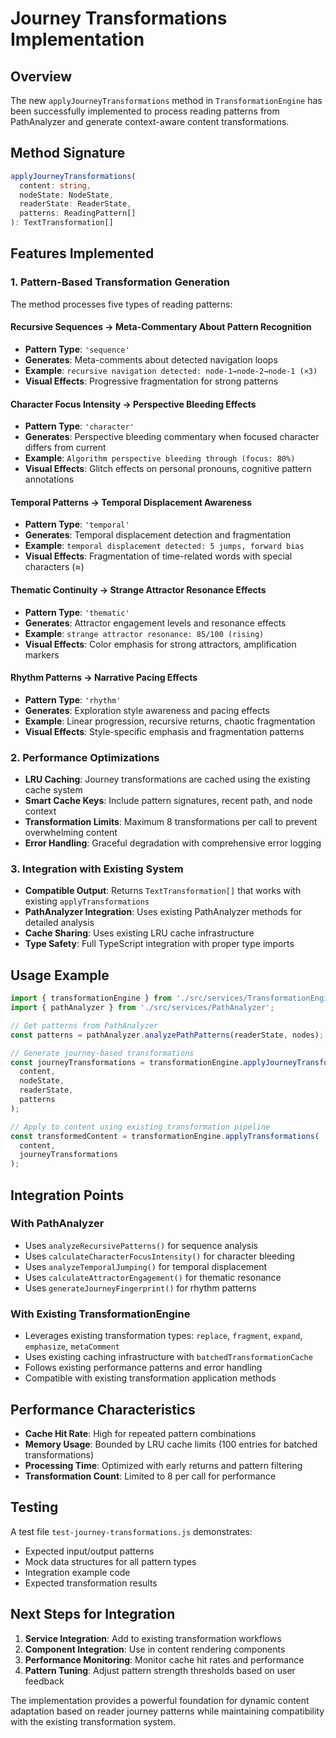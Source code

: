 # Journey Transformations Implementation

## Overview

The new `applyJourneyTransformations` method in `TransformationEngine` has been successfully implemented to process reading patterns from PathAnalyzer and generate context-aware content transformations.

## Method Signature

```typescript
applyJourneyTransformations(
  content: string,
  nodeState: NodeState,
  readerState: ReaderState,
  patterns: ReadingPattern[]
): TextTransformation[]
```

## Features Implemented

### 1. Pattern-Based Transformation Generation

The method processes five types of reading patterns:

#### Recursive Sequences → Meta-Commentary About Pattern Recognition
- **Pattern Type**: `'sequence'`
- **Generates**: Meta-comments about detected navigation loops
- **Example**: `recursive navigation detected: node-1→node-2→node-1 (×3)`
- **Visual Effects**: Progressive fragmentation for strong patterns

#### Character Focus Intensity → Perspective Bleeding Effects  
- **Pattern Type**: `'character'`
- **Generates**: Perspective bleeding commentary when focused character differs from current
- **Example**: `Algorithm perspective bleeding through (focus: 80%)`
- **Visual Effects**: Glitch effects on personal pronouns, cognitive pattern annotations

#### Temporal Patterns → Temporal Displacement Awareness
- **Pattern Type**: `'temporal'`
- **Generates**: Temporal displacement detection and fragmentation
- **Example**: `temporal displacement detected: 5 jumps, forward bias`
- **Visual Effects**: Fragmentation of time-related words with special characters (≈)

#### Thematic Continuity → Strange Attractor Resonance Effects
- **Pattern Type**: `'thematic'`
- **Generates**: Attractor engagement levels and resonance effects
- **Example**: `strange attractor resonance: 85/100 (rising)`
- **Visual Effects**: Color emphasis for strong attractors, amplification markers

#### Rhythm Patterns → Narrative Pacing Effects
- **Pattern Type**: `'rhythm'`
- **Generates**: Exploration style awareness and pacing effects
- **Example**: Linear progression, recursive returns, chaotic fragmentation
- **Visual Effects**: Style-specific emphasis and fragmentation patterns

### 2. Performance Optimizations

- **LRU Caching**: Journey transformations are cached using the existing cache system
- **Smart Cache Keys**: Include pattern signatures, recent path, and node context
- **Transformation Limits**: Maximum 8 transformations per call to prevent overwhelming content
- **Error Handling**: Graceful degradation with comprehensive error logging

### 3. Integration with Existing System

- **Compatible Output**: Returns `TextTransformation[]` that works with existing `applyTransformations`
- **PathAnalyzer Integration**: Uses existing PathAnalyzer methods for detailed analysis
- **Cache Sharing**: Uses existing LRU cache infrastructure
- **Type Safety**: Full TypeScript integration with proper type imports

## Usage Example

```typescript
import { transformationEngine } from './src/services/TransformationEngine';
import { pathAnalyzer } from './src/services/PathAnalyzer';

// Get patterns from PathAnalyzer
const patterns = pathAnalyzer.analyzePathPatterns(readerState, nodes);

// Generate journey-based transformations
const journeyTransformations = transformationEngine.applyJourneyTransformations(
  content,
  nodeState,
  readerState,
  patterns
);

// Apply to content using existing transformation pipeline
const transformedContent = transformationEngine.applyTransformations(
  content, 
  journeyTransformations
);
```

## Integration Points

### With PathAnalyzer
- Uses `analyzeRecursivePatterns()` for sequence analysis
- Uses `calculateCharacterFocusIntensity()` for character bleeding
- Uses `analyzeTemporalJumping()` for temporal displacement
- Uses `calculateAttractorEngagement()` for thematic resonance
- Uses `generateJourneyFingerprint()` for rhythm patterns

### With Existing TransformationEngine
- Leverages existing transformation types: `replace`, `fragment`, `expand`, `emphasize`, `metaComment`
- Uses existing caching infrastructure with `batchedTransformationCache`
- Follows existing performance patterns and error handling
- Compatible with existing transformation application methods

## Performance Characteristics

- **Cache Hit Rate**: High for repeated pattern combinations
- **Memory Usage**: Bounded by LRU cache limits (100 entries for batched transformations)  
- **Processing Time**: Optimized with early returns and pattern filtering
- **Transformation Count**: Limited to 8 per call for performance

## Testing

A test file `test-journey-transformations.js` demonstrates:
- Expected input/output patterns
- Mock data structures for all pattern types
- Integration example code
- Expected transformation results

## Next Steps for Integration

1. **Service Integration**: Add to existing transformation workflows
2. **Component Integration**: Use in content rendering components
3. **Performance Monitoring**: Monitor cache hit rates and performance
4. **Pattern Tuning**: Adjust pattern strength thresholds based on user feedback

The implementation provides a powerful foundation for dynamic content adaptation based on reader journey patterns while maintaining compatibility with the existing transformation system.
